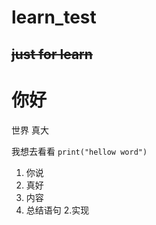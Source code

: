 # learn_test
~~just for learn~~
----
# 你好
世界
真大

我想去看看
`print("hellow word")`
1. 你说
2. 真好
3. 内容
  1. 总结语句
  2.实现
